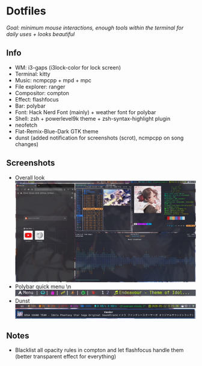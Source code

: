 Dotfiles
========================
*Goal: minimum mouse interactions, enough tools within the terminal for daily uses + looks beautiful*

## Info
* WM: i3-gaps (i3lock-color for lock screen)
* Terminal: kitty
* Music: ncmpcpp + mpd + mpc
* File explorer: ranger
* Compositor: compton
* Effect: flashfocus
* Bar: polybar
* Font: Hack Nerd Font (mainly) + weather font for polybar
* Shell: zsh + powerlevel9k theme + zsh-syntax-highlight plugin
* neofetch
* Flat-Remix-Blue-Dark GTK theme
* dunst (added notification for screenshots (scrot), ncmpcpp on song changes)

## Screenshots
* Overall look
![alt text](https://github.com/develFoss/dotfiles/blob/master/Pictures/Screenshots/screenshot.png)
* Polybar quick menu \n
![alt text](https://github.com/develFoss/dotfiles/blob/master/Pictures/Screenshots/polybar.png)
* Dunst
![alt text](https://github.com/develFoss/dotfiles/blob/master/Pictures/Screenshots/dunst.png)

## Notes
* Blacklist all opacity rules in compton and let flashfocus handle them (better transparent effect for everything)
